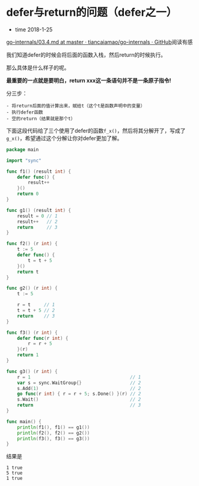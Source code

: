 # defer与return的问题（defer之一）

- time 2018-1-25

[go-internals/03.4.md at master · tiancaiamao/go-internals · GitHub](https://github.com/tiancaiamao/go-internals/blob/master/zh/03.4.md)阅读有感

我们知道defer的时候会将后面的函数入栈，然后return的时候执行。

那么具体是什么样子的呢。

**最重要的一点就是要明白，return xxx这一条语句并不是一条原子指令!**

分三步：
```
- 将return后面的值计算出来，赋给t（这个t是函数声明中的变量）
- 执行defer函数
- 空的return（结果就是那个t）
```

下面这段代码给了三个使用了defer的函数`f_x()`，然后将其分解开了，写成了`g_x()`，希望通过这个分解让你对defer更加了解。

```go
package main

import "sync"

func f1() (result int) {
	defer func() {
		result++
	}()
	return 0
}

func g1() (result int) {
	result = 0 // 1
	result++   // 2
	return     // 3
}

func f2() (r int) {
	t := 5
	defer func() {
		t = t + 5
	}()
	return t
}

func g2() (r int) {
	t := 5

	r = t     // 1
	t = t + 5 // 2
	return    // 3
}

func f3() (r int) {
	defer func(r int) {
		r = r + 5
	}(r)
	return 1
}

func g3() (r int) {
	r = 1                                     // 1
	var s = sync.WaitGroup{}                  // 2
	s.Add(1)                                  // 2
	go func(r int) { r = r + 5; s.Done() }(r) // 2
	s.Wait()                                  // 2
	return                                    // 3
}

func main() {
	println(f1(), f1() == g1())
	println(f2(), f2() == g2())
	println(f3(), f3() == g3())
}
```

结果是
```
1 true
5 true
1 true
```
